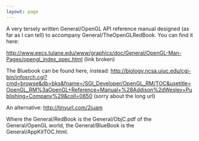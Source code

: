 ```yaml
---
layout: page
---
```




A very tersely written General/OpenGL API reference manual designed (as far as I can tell) to accompany General/TheOpenGLRedBook. You can find it here:

http://www.eecs.tulane.edu/www/graphics/doc/General/OpenGL-Man-Pages/opengl_index_spec.html (link broken)

The Bluebook can be found here, instead:
http://biology.ncsa.uiuc.edu/cgi-bin/infosrch.cgi?cmd=browse&db=bks&fname=/SGI_Developer/OpenGL_RM/TOC&usetitle=OpenGL_RM%3aOpenGL+Reference+Manual+%28Addison%2dWesley+Publishing+Company%29&coll=0650 (sorry about the long url)

An alternative: http://tinyurl.com/2juam

Where the General/RedBook is the General/ObjC.pdf of the General/OpenGL world, the General/BlueBook is the General/AppKitTOC.html.